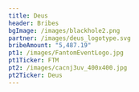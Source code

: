 ```yaml
---
title: Deus
header: Bribes
bgImage: /images/blackhole2.png
partner: /images/deus_logotype.svg
bribeAmount: "5,487.19"
pt1: /images/FantomEventLogo.jpg
pt1Ticker: FTM
pt2: /images/cacnj3uv_400x400.jpg
pt2Ticker: Deus
---
```


#